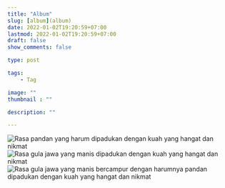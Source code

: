 ```yaml
---
title: "Album"
slug: [album](album)
date: 2022-01-02T19:20:59+07:00
lastmod: 2022-01-02T19:20:59+07:00
draft: false
show_comments: false

type: post

tags:
    - Tag

image: ""
thumbnail : ""

description: ""

---
```

![Rasa pandan yang harum dipadukan dengan kuah yang hangat dan nikmat](menu-pandan)
![Rasa gula jawa yang manis dipadukan dengan kuah yang hangat dan nikmat](/menu-gula-jawa)
![Rasa gula jawa yang manis bercampur dengan harumnya pandan dipadukan dengan kuah yang hangat dan nikmat](/menu-mix)
